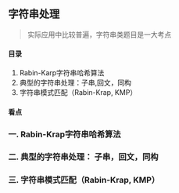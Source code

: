 ## 字符串处理
> 实际应用中比较普遍，字符串类题目是一大考点

#### 目录
1. Rabin-Karp字符串哈希算法
2. 典型的字符串处理：子串,回文，同构
3. 字符串模式匹配（Rabin-Krap, KMP）

#### 看点 

### 一. Rabin-Krap字符串哈希算法
### 二. 典型的字符串处理： 子串，回文，同构
### 三. 字符串模式匹配（Rabin-Krap, KMP）
